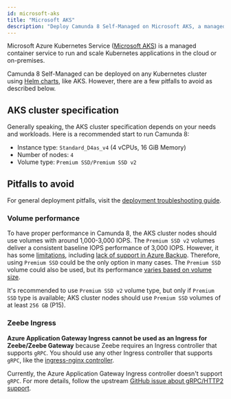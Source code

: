 ```yaml
---
id: microsoft-aks
title: "Microsoft AKS"
description: "Deploy Camunda 8 Self-Managed on Microsoft AKS, a managed container service to run and scale Kubernetes applications in the cloud or on-premises."
---
```


Microsoft Azure Kubernetes Service ([Microsoft AKS](https://azure.microsoft.com/en-us/products/kubernetes-service/))
is a managed container service to run and scale Kubernetes applications in the cloud or on-premises.

Camunda 8 Self-Managed can be deployed on any Kubernetes cluster using [Helm charts](../deploy.md), like AKS. However, there are a few pitfalls to avoid as described below.

## AKS cluster specification

Generally speaking, the AKS cluster specification depends on your needs and workloads.
Here is a recommended start to run Camunda 8:

- Instance type: `Standard_D4as_v4` (4 vCPUs, 16 GiB Memory)
- Number of nodes: `4`
- Volume type: `Premium SSD/Premium SSD v2`

## Pitfalls to avoid

For general deployment pitfalls, visit the [deployment troubleshooting guide](../../troubleshooting.md).

### Volume performance

To have proper performance in Camunda 8, the AKS cluster nodes should use volumes
with around 1,000-3,000 IOPS. The `Premium SSD v2` volumes deliver a consistent baseline IOPS performance
of 3,000 IOPS. However, it has some [limitations](https://learn.microsoft.com/en-us/azure/virtual-machines/disks-types#premium-ssd-v2-limitations), including [lack of support in Azure Backup](https://learn.microsoft.com/en-us/azure/backup/disk-backup-support-matrix#limitations). Therefore, using `Premium SSD` could be the only option in many cases.
The `Premium SSD` volume could also be used, but its performance
[varies based on volume size](https://learn.microsoft.com/en-us/azure/virtual-machines/disks-types#premium-ssds).

It's recommended to use `Premium SSD v2` volume type, but only if `Premium SSD` type is available; AKS cluster nodes
should use `Premium SSD` volumes of at least `256 GB` (P15).

### Zeebe Ingress

**Azure Application Gateway Ingress cannot be used as an Ingress for Zeebe/Zeebe Gateway** because Zeebe requires an Ingress controller that supports `gRPC`. You should use any other Ingress controller that supports `gRPC`, like the [ingress-nginx controller](https://github.com/kubernetes/ingress-nginx).

Currently, the Azure Application Gateway Ingress controller doesn't support `gRPC`. For more details, follow the upstream [GitHub issue about gRPC/HTTP2 support](https://github.com/Azure/application-gateway-kubernetes-ingress/issues/1015).
